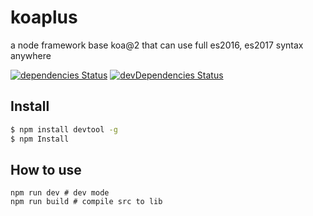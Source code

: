 # koaplus
a node framework base koa@2 that can use full es2016, es2017 syntax anywhere

<!--[![Build Status](https://travis-ci.org/haozime/koaplus.svg?branch=master)](https://travis-ci.org/haozime/koaplus/branches)-->
[![dependencies Status](https://david-dm.org/haozime/koaplus/status.svg)](https://david-dm.org/haozime/koaplus)
[![devDependencies Status](https://david-dm.org/haozime/koaplus/dev-status.svg)](https://david-dm.org/haozime/koaplus?type=dev)
<!-- [![Coverage Status](https://coveralls.io/repos/github/stcjs/stc-helper/badge.svg?branch=master&v=1)](https://coveralls.io/github/stcjs/stc-helper?branch=master) -->
<!-- [![codecov](https://codecov.io/gh/haozime/koaplus/branch/master/graph/badge.svg)](https://codecov.io/gh/haozime/koaplus) -->

## Install

```sh
$ npm install devtool -g
$ npm Install

```

## How to use
```
npm run dev # dev mode
npm run build # compile src to lib
```
